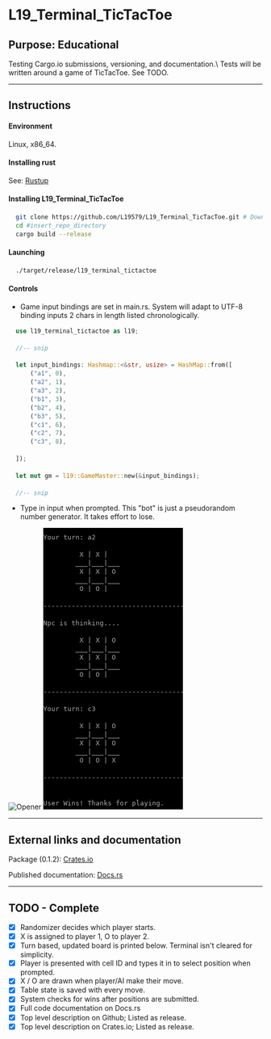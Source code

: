 # L19_Terminal_TicTacToe

## Purpose: Educational

Testing Cargo.io submissions, versioning, and documentation.\ 
Tests will be written around a game of TicTacToe. See TODO. 

---

## Instructions
#### Environment 
  Linux, x86_64.
#### Installing rust
See: [Rustup](https://rustup.rs/)

#### Installing L19_Terminal_TicTacToe
```bash
  git clone https://github.com/L19579/L19_Terminal_TicTacToe.git # Download repo
  cd #insert_repo_directory
  cargo build --release
```
#### Launching
```bash
  ./target/release/l19_terminal_tictactoe
```

#### Controls 
- Game input bindings are set in main.rs. System will adapt to UTF-8 binding
  inputs 2 chars in length listed chronologically. 
```rust
  use l19_terminal_tictactoe as l19;
  
  //-- snip
  
  let input_bindings: Hashmap::<&str, usize> = HashMap::from([
      ("a1", 0),
      ("a2", 1),
      ("a3", 2),
      ("b1", 3),
      ("b2", 4),
      ("b3", 5),
      ("c1", 6),
      ("c2", 7),
      ("c3", 8),

  ]);

  let mut gm = l19::GameMaster::new(&input_bindings);
  
  //-- snip
```

- Type in input when prompted. This "bot" is just a pseudorandom number generator. It takes effort to lose.

![Opener](https://raw.githubusercontent.com/L19579/L19_Terminal_TicTacToe/main/imgs/4_start_large.png) ![Closer](https://raw.githubusercontent.com/L19579/L19_Terminal_TicTacToe/main/imgs/5_end_large.png)

---

## External links and documentation
Package (0.1.2): [Crates.io](https://crates.io/crates/l19_terminal_tictactoe/)

Published documentation: [Docs.rs](https://docs.rs/l19_terminal_tictactoe/latest/l19_terminal_tictactoe/index.html)

---

## TODO - Complete 
- [x] Randomizer decides which player starts.
- [x] X is assigned to player 1, O to player 2.
- [x] Turn based, updated board is printed below. Terminal isn't cleared for simplicity.
- [x] Player is presented with cell ID and types it in to select position when prompted.
- [x] X / O are drawn when player/AI make their move.
- [x] Table state is saved with every move.
- [x] System checks for wins after positions are submitted.
- [x] Full code documentation on Docs.rs
- [x] Top level description on Github; Listed as release.
- [x] Top level description on Crates.io; Listed as release.
